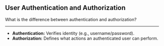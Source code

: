 ## User Authentication and Authorization

What is the difference between authentication and authorization?

---

* **Authentication:** Verifies identity (e.g., username/password).
* **Authorization:** Defines what actions an authenticated user can perform.

